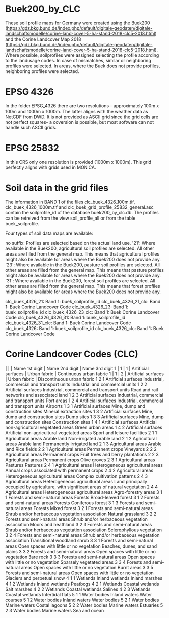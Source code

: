 # Buek200_by_CLC

These soil profile maps for Germany were created using the Buek200 (https://gdz.bkg.bund.de/index.php/default/digitale-geodaten/digitale-landschaftsmodelle/corine-land-cover-5-ha-stand-2018-clc5-2018.html) and the Corine Landcover Map 2018 (https://gdz.bkg.bund.de/index.php/default/digitale-geodaten/digitale-landschaftsmodelle/corine-land-cover-5-ha-stand-2018-clc5-2018.html). Where possible, soilprofiles were assigned selecting the profile according to the landusage codes. 
In case of mismatches, similar or neighboring profiles were selected. In areas, where the Buek does not provide profiles, neighboring profiles were selected.

# EPSG 4326
In the folder EPSG_4326 there are two resolutions - approximately 100m x 100m and 1000m x 1000m. The latter aligns with the weather data as NetCDF from DWD. 
It is not provided as ASCII grid since the grid cells are not perfect squares- a coversion is possible, but most software can not handle such ASCII grids. 

# EPSG 25832
In this CRS only one resolution is provided (1000m x 1000m). This grid perfectly aligns with grids used in MONICA.

# Soil data in the grid files
The information in BAND 1 of the files clc_buek_4326_100m.tif,  clc_buek_4326_1000m.tif and clc_buek_grid_profile_25832_general.asc contain the soilprofile_id of the database buek200_by_clc.db. The profiles can be retreived from the view soil_profile_all or from the table buek_soilprofile.

Four types of soil data maps are available:

no suffix: 	Profiles are selected based on the actual land use.
    '21': 	Where available in the Buek200, agricultural soil profiles are selected. 
    		All other areas are filled from the general map. This means that agricultural 
    		profiles might also be available for areas where the Buek200 does not provide any.
    '23': 	Where available in the Buek200, pasture soil profiles are selected. 
    		All other areas are filled from the general map. This means that pasture 
    		profiles might also be available for areas where the Buek200 does not provide any.
    '31': 	Where available in the Buek200, forest soil profiles are selected. 
    		All other areas are filled from the general map. This means that forest 
    		profiles might also be available for areas where the Buek200 does not provide any.
    		
   clc_buek_4326_21:	   	Band 1: buek_soilprofile_id
   clc_buek_4326_21_clc:	Band 1: Buek Corine Landcover Code
   clc_buek_4326_23:	   	Band 1: buek_soilprofile_id
   clc_buek_4326_23_clc:	Band 1: Buek Corine Landcover Code
   clc_buek_4326_4326_31:	Band 1: buek_soilprofile_id
   clc_buek_4326_31_clc:	Band 1: Buek Corine Landcover Code
   clc_buek_4326:	   	Band 1: buek_soilprofile_id	
   clc_buek_4326_clc: 		Band 1: Buek Corine Landcover Code

# Corine Landcover Codes (CLC)
   |   |   | Name 1st digit | Name 2nd digit | Name 3rd digit
1 | 1 | 1 | Artificial surfaces | Urban fabric | Continuous urban fabric
1 | 1 | 2 | Artificial surfaces | Urban fabric | Discontinuous urban fabric
1
2
1
Artificial surfaces
Industrial, commercial and transport units
Industrial and commercial units
1
2
2
Artificial surfaces
Industrial, commercial and transport units
Road and rail networks and associated land
1
2
3
Artificial surfaces
Industrial, commercial and transport units
Port areas
1
2
4
Artificial surfaces
Industrial, commercial and transport units
Airports
1
3
1
Artificial surfaces
Mine, dump and construction sites
Mineral extraction sites
1
3
2
Artificial surfaces
Mine, dump and construction sites
Dump sites
1
3
3
Artificial surfaces
Mine, dump and construction sites
Construction sites
1
4
1
Artificial surfaces
Artificial non-agricultural vegetated areas
Green urban areas
1
4
2
Artificial surfaces
Artificial non-agricultural vegetated areas
Sport and leisure facilities
2
1
1
Agricultural areas
Arable land
Non-irrigated arable land
2
1
2
Agricultural areas
Arable land
Permanently irrigated land
2
1
3
Agricultural areas
Arable land
Rice fields
2
2
1
Agricultural areas
Permanent crops
Vineyards
2
2
2
Agricultural areas
Permanent crops
Fruit trees and berry plantations
2
2
3
Agricultural areas
Permanent crops
Olive groves
2
3
1
Agricultural areas
Pastures
Pastures
2
4
1
Agricultural areas
Heterogeneous agricultural areas
Annual crops associated with permanent crops
2
4
2
Agricultural areas
Heterogeneous agricultural areas
Complex cultivation patterns
2
4
3
Agricultural areas
Heterogeneous agricultural areas
Land principally occupied by agriculture, with significant areas of natural vegetation
2
4
4
Agricultural areas
Heterogeneous agricultural areas
Agro-forestry areas
3
1
1
Forests and semi-natural areas
Forests
Broad-leaved forest
3
1
2
Forests and semi-natural areas
Forests
Coniferous forest
3
1
3
Forests and semi-natural areas
Forests
Mixed forest
3
2
1
Forests and semi-natural areas
Shrub and/or herbaceous vegetation association
Natural grassland
3
2
2
Forests and semi-natural areas
Shrub and/or herbaceous vegetation association
Moors and heathland
3
2
3
Forests and semi-natural areas
Shrub and/or herbaceous vegetation association
Sclerophyllous vegetation
3
2
4
Forests and semi-natural areas
Shrub and/or herbaceous vegetation association
Transitional woodland shrub
3
3
1
Forests and semi-natural areas
Open spaces with little or no vegetation
Beaches, dunes, and sand plains
3
3
2
Forests and semi-natural areas
Open spaces with little or no vegetation
Bare rock
3
3
3
Forests and semi-natural areas
Open spaces with little or no vegetation
Sparsely vegetated areas
3
3
4
Forests and semi-natural areas
Open spaces with little or no vegetation
Burnt areas
3
3
5
Forests and semi-natural areas
Open spaces with little or no vegetation
Glaciers and perpetual snow
4
1
1
Wetlands
Inland wetlands
Inland marshes
4
1
2
Wetlands
Inland wetlands
Peatbogs
4
2
1
Wetlands
Coastal wetlands
Salt marshes
4
2
2
Wetlands
Coastal wetlands
Salines
4
2
3
Wetlands
Coastal wetlands
Intertidal flats
5
1
1
Water bodies
Inland waters
Water courses
5
1
2
Water bodies
Inland waters
Water bodies
5
2
1
Water bodies
Marine waters
Costal lagoons
5
2
2
Water bodies
Marine waters
Estuaries
5
2
3
Water bodies
Marine waters
Sea and ocean
